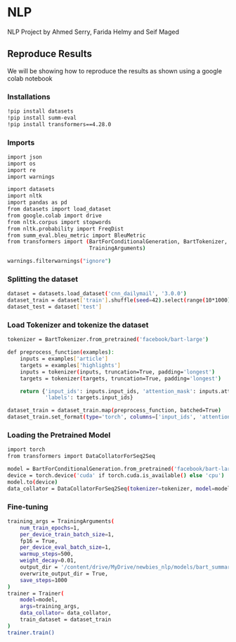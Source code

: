 # NLP
NLP Project by Ahmed Serry, Farida Helmy and Seif Maged 
## Reproduce Results 
We will be showing how to reproduce the results as shown using a google colab notebook
### Installations
```sh
!pip install datasets
!pip install summ-eval
!pip install transformers==4.28.0
```
### Imports 

```sh
import json
import os
import re
import warnings

import datasets
import nltk
import pandas as pd
from datasets import load_dataset
from google.colab import drive
from nltk.corpus import stopwords
from nltk.probability import FreqDist
from summ_eval.bleu_metric import BleuMetric
from transformers import (BartForConditionalGeneration, BartTokenizer, Trainer,
                          TrainingArguments)

warnings.filterwarnings("ignore")

```
### Splitting the dataset

```sh
dataset = datasets.load_dataset('cnn_dailymail', '3.0.0')
dataset_train = dataset['train'].shuffle(seed=42).select(range(10*1000))
dataset_test = dataset['test']
```

### Load Tokenizer and tokenize the dataset

```sh
tokenizer = BartTokenizer.from_pretrained('facebook/bart-large')

def preprocess_function(examples):
    inputs = examples['article']
    targets = examples['highlights']
    inputs = tokenizer(inputs, truncation=True, padding='longest')
    targets = tokenizer(targets, truncation=True, padding='longest')

    return {'input_ids': inputs.input_ids, 'attention_mask': inputs.attention_mask,
            'labels': targets.input_ids}

dataset_train = dataset_train.map(preprocess_function, batched=True)
dataset_train.set_format(type='torch', columns=['input_ids', 'attention_mask', 'labels'])


```

### Loading the Pretrained Model

```sh
import torch
from transformers import DataCollatorForSeq2Seq

model = BartForConditionalGeneration.from_pretrained('facebook/bart-large')
device = torch.device('cuda' if torch.cuda.is_available() else 'cpu')
model.to(device)
data_collator = DataCollatorForSeq2Seq(tokenizer=tokenizer, model=model)
```

### Fine-tuning 

```sh
training_args = TrainingArguments(          
    num_train_epochs=1,           
    per_device_train_batch_size=1,
    fp16 = True, 
    per_device_eval_batch_size=1,   
    warmup_steps=500,               
    weight_decay=0.01,
    output_dir = '/content/drive/MyDrive/newbies_nlp/models/bart_summarizer',
    overwrite_output_dir = True,
    save_steps=1000
)
trainer = Trainer(
    model=model,                       
    args=training_args,                  
    data_collator= data_collator,
    train_dataset = dataset_train          
)
trainer.train()
```
